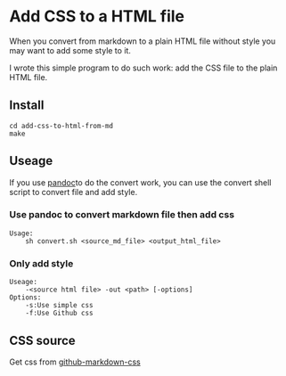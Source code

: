 # Add CSS to a HTML file
When you convert from markdown to a plain HTML file without style you may want to add some style to it.

I wrote this simple program to do such work: add the CSS file to the plain HTML file.

## Install
    
    cd add-css-to-html-from-md
    make

## Useage
If you use [pandoc](https://github.com/jgm/pandoc)to do the convert work, you can use the convert shell script to convert file and add style.


### Use pandoc to convert markdown file then add css
    Usage:
        sh convert.sh <source_md_file> <output_html_file>

### Only add style
	Useage:
        -<source html file> -out <path> [-options]
    Options:
        -s:Use simple css
        -f:Use Github css

## CSS source
Get css from [github-markdown-css](https://github.com/sindresorhus/github-markdown-css)
